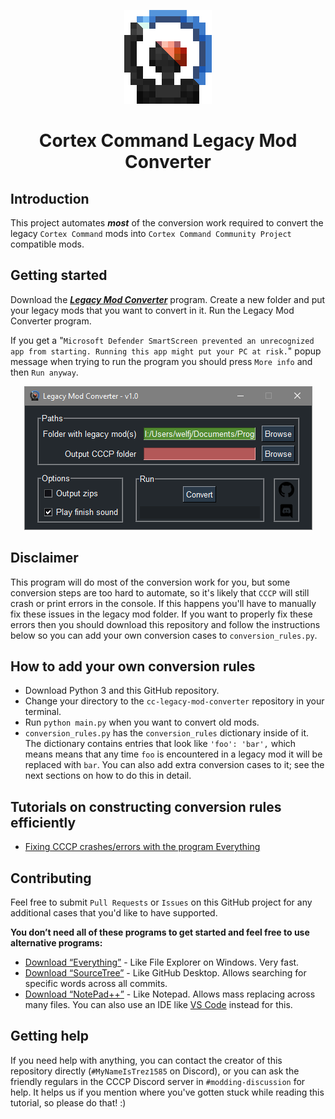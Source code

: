 <p align="center"><img src="media/cclmc-icon.png" alt="Legacy Mod Converter icon"></p>
<h1 align="center">Cortex Command Legacy Mod Converter</h1>

## Introduction
This project automates ***most*** of the conversion work required to convert the legacy `Cortex Command` mods into `Cortex Command Community Project` compatible mods.

## Getting started
Download the [***Legacy Mod Converter***](http://www.mediafire.com/file/b2qdhe55b1ggy73/Legacy_Mod_Converter.exe/file) program. Create a new folder and put your legacy mods that you want to convert in it. Run the Legacy Mod Converter program.

If you get a "`Microsoft Defender SmartScreen prevented an unrecognized app from starting. Running this app might put your PC at risk.`" popup message when trying to run the program you should press `More info` and then `Run anyway`.

<p align="center"><img src="media/cclmc-screenshot.png" alt="Legacy Mod Converter screenshot"></p>

## Disclaimer
This program will do most of the conversion work for you, but some conversion steps are too hard to automate, so it's likely that `CCCP` will still crash or print errors in the console. If this happens you'll have to manually fix these issues in the legacy mod folder. If you want to properly fix these errors then you should download this repository and follow the instructions below so you can add your own conversion cases to `conversion_rules.py`.

## How to add your own conversion rules
* Download Python 3 and this GitHub repository.
* Change your directory to the `cc-legacy-mod-converter` repository in your terminal.
* Run `python main.py` when you want to convert old mods.
* `conversion_rules.py` has the `conversion_rules` dictionary inside of it. The dictionary contains entries that look like `'foo': 'bar',` which means means that any time `foo` is encountered in a legacy mod it will be replaced with `bar`. You can also add extra conversion cases to it; see the next sections on how to do this in detail.

## Tutorials on constructing conversion rules efficiently
* [Fixing CCCP crashes/errors with the program Everything](https://github.com/cortex-command-community/Cortex-Command-Legacy-Mod-Converter/wiki/Fixing-CCCP-crashes-errors-with-the-program-Everything)

## Contributing
Feel free to submit `Pull Requests` or `Issues` on this GitHub project for any additional cases that you'd like to have supported.

**You don’t need all of these programs to get started and feel free to use alternative programs:**
* [Download “Everything”](https://voidtools.com/) - Like File Explorer on Windows. Very fast.
* [Download “SourceTree”](https://www.sourcetreeapp.com/) - Like GitHub Desktop. Allows searching for specific words across all commits.
* [Download “NotePad++”](https://notepad-plus-plus.org/downloads/) - Like Notepad. Allows mass replacing across many files. You can also use an IDE like [VS Code](https://code.visualstudio.com/) instead for this.

## Getting help
If you need help with anything, you can contact the creator of this repository directly (`#MyNameIsTrez1585` on Discord), or you can ask the friendly regulars in the CCCP Discord server in `#modding-discussion` for help. It helps us if you mention where you've gotten stuck while reading this tutorial, so please do that! :)